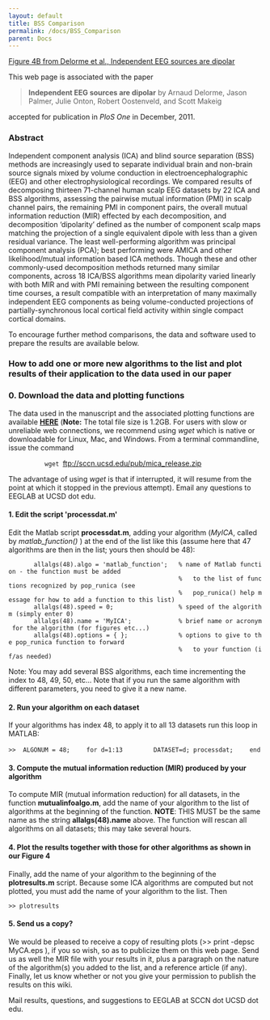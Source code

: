 ```yaml
---
layout: default
title: BSS Comparison
permalink: /docs/BSS_Comparison
parent: Docs
---
```


[Figure 4B from Delorme et al., Independent EEG sources are
dipolar](/assets/images/Delorme_Fig4B.jpg)

This web page is associated with the paper

> **Independent EEG sources are dipolar**
> by Arnaud Delorme, Jason Palmer, Julie Onton, Robert Oostenveld, and
> Scott Makeig

accepted for publication in <i>PloS One</i> in December, 2011.

### Abstract

Independent component analysis (ICA) and blind source separation (BSS)
methods are increasingly used to separate individual brain and non-brain
source signals mixed by volume conduction in electroencephalographic
(EEG) and other electrophysiological recordings. We compared results of
decomposing thirteen 71-channel human scalp EEG datasets by 22 ICA and
BSS algorithms, assessing the pairwise mutual information (PMI) in scalp
channel pairs, the remaining PMI in component pairs, the overall mutual
information reduction (MIR) effected by each decomposition, and
decomposition ‘dipolarity’ defined as the number of component scalp maps
matching the projection of a single equivalent dipole with less than a
given residual variance. The least well-performing algorithm was
principal component analysis (PCA); best performing were AMICA and other
likelihood/mutual information based ICA methods. Though these and other
commonly-used decomposition methods returned many similar components,
across 18 ICA/BSS algorithms mean dipolarity varied linearly with both
MIR and with PMI remaining between the resulting component time courses,
a result compatible with an interpretation of many maximally independent
EEG components as being volume-conducted projections of
partially-synchronous local cortical field activity within single
compact cortical domains.

To encourage further method comparisons, the data and software used to
prepare the results are available below.

### How to add one or more new algorithms to the list and plot results of their application to the data used in our paper

### 0\. Download the data and plotting functions

The data used in the manuscript and the associated plotting functions
are available [**HERE**](ftp://sccn.ucsd.edu/pub/mica_release.zip)
(**Note:** The total file size is 1.2GB. For users with slow or
unreliable web connections, we recommend using *wget* which is native or
downloadable for Linux, Mac, and Windows. From a terminal commandline,
issue the command

`          wget `<ftp://sccn.ucsd.edu/pub/mica_release.zip>

The advantage of using *wget* is that if interrupted, it will resume
from the point at which it stopped in the previous attempt). Email any
questions to EEGLAB at UCSD dot edu.

#### 1\. Edit the script 'processdat.m'

Edit the Matlab script **processdat.m**, adding your algorithm (*MyICA*,
called by *matlab_function()* ) at the end of the list like this
(assume here that 47 algorithms are then in the list; yours then should
be 48):

`       allalgs(48).algo = 'matlab_function';   % name of Matlab function - the function must be added`
`                                               %   to the list of functions recognized by pop_runica (see`
`                                               %   pop_runica() help message for how to add a function to this list)`
`       allalgs(48).speed = 0;                  % speed of the algorithm (simply enter 0)`
`       allalgs(48).name = 'MyICA';             % brief name or acronym for the algorithm (for figures etc...)`
`       allalgs(48).options = { };              % options to give to the pop_runica function to forward`
`                                               %   to your function (if/as needed)`

Note: You may add several BSS algorithms, each time incrementing the
index to 48, 49, 50, etc... Note that if you run the same algorithm with
different parameters, you need to give it a new name.

#### 2\. Run your algorithm on each dataset

If your algorithms has index 48, to apply it to all 13 datasets run this
loop in MATLAB:

`>>  ALGONUM = 48;`
`    for d=1:13`
`        DATASET=d; processdat;`
`    end`

#### 3\. Compute the mutual information reduction (MIR) produced by your algorithm

To compute MIR (mutual information reduction) for all datasets, in the
function **mutualinfoalgo.m**, add the name of your algorithm to the
list of algorithms at the beginning of the function. **NOTE**: THIS MUST
be the same name as the string **allalgs(48).name** above. The function
will rescan all algorithms on all datasets; this may take several hours.

#### 4\. Plot the results together with those for other algorithms as shown in our Figure 4

Finally, add the name of your algorithm to the beginning of the
**plotresults.m** script. Because some ICA algorithms are computed but
not plotted, you must add the name of your algorithm to the list. Then

`>> plotresults`

#### 5\. Send us a copy?

We would be pleased to receive a copy of resulting plots (\>\> print
-depsc MyCA.eps ), if you so wish, so as to publicize them on this web
page. Send us as well the MIR file with your results in it, plus a
paragraph on the nature of the algorithm(s) you added to the list, and a
reference article (if any). Finally, let us know whether or not you give
your permission to publish the results on this wiki.

Mail results, questions, and suggestions to EEGLAB at SCCN dot UCSD dot
edu.